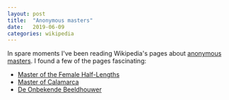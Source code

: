```yaml
---
layout: post
title:  "Anonymous masters"
date:   2019-06-09
categories: wikipedia
---
```


In spare moments I've been reading Wikipedia's pages about [anonymous masters](https://en.wikipedia.org/wiki/List_of_anonymous_masters). I found a few of the pages fascinating:

* [Master of the Female Half-Lengths](https://en.wikipedia.org/wiki/Master_of_the_Female_Half-Lengths)
* [Master of Calamarca](https://en.wikipedia.org/wiki/Master_of_Calamarca)
* [De Onbekende Beeldhouwer](https://en.wikipedia.org/wiki/De_Onbekende_Beeldhouwer)

